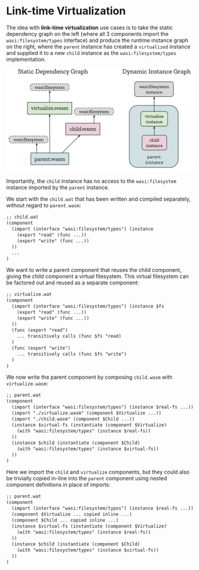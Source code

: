 # Link-time Virtualization

The idea with **link-time virtualization** use cases is to take the static
dependency graph on the left (where all 3 components import the
`wasi:filesystem/types` interface) and produce the runtime instance graph on
the right, where the `parent` instance has created a `virtualized` instance and
supplied it to a new `child` instance as the `wasi:filesystem/types`
implementation.

<p align="center"><img src="./images/link-time-virtualization.svg" width="500"></p>

Importantly, the `child` instance has no access to the `wasi:filesystem`
instance imported by the `parent` instance.

We start with the `child.wat` that has been written and compiled separately,
without regard to `parent.wasm`:
```wasm
;; child.wat
(component
  (import (interface "wasi:filesystem/types") (instance
    (export "read" (func ...))
    (export "write" (func ...))
  ))
  ...
)
```

We want to write a parent component that reuses the child component, giving the
child component a virtual filesystem. This virtual filesystem can be factored
out and reused as a separate component:
```wasm
;; virtualize.wat
(component
  (import (interface "wasi:filesystem/types") (instance $fs
    (export "read" (func ...))
    (export "write" (func ...))
  ))
  (func (export "read")
    ... transitively calls (func $fs "read)
  )
  (func (export "write")
    ... transitively calls (func $fs "write")
  )
)
```

We now write the parent component by composing `child.wasm` with
`virtualize.wasm`:
```wasm
;; parent.wat
(component
  (import (interface "wasi:filesystem/types") (instance $real-fs ...))
  (import "./virtualize.wasm" (component $Virtualize ...))
  (import "./child.wasm" (component $Child ...))
  (instance $virtual-fs (instantiate (component $Virtualize)
    (with "wasi:filesystem/types" (instance $real-fs))
  ))
  (instance $child (instantiate (component $Child)
    (with "wasi:filesystem/types" (instance $virtual-fs))
  ))
)
```
Here we import the `child` and `virtualize` components, but they could also be
trivially copied in-line into the `parent` component using nested component
definitions in place of imports:
```wasm
;; parent.wat
(component
  (import (interface "wasi:filesystem/types") (instance $real-fs ...))
  (component $Virtualize ... copied inline ...)
  (component $Child ... copied inline ...)
  (instance $virtual-fs (instantiate (component $Virtualize)
    (with "wasi:filesystem/types" (instance $real-fs))
  ))
  (instance $child (instantiate (component $Child)
    (with "wasi:filesystem/types" (instance $virtual-fs))
  ))
)
```
